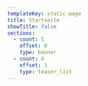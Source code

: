 ```yaml
---
templateKey: static-page
title: Startseite
showTitle: false
sections:
  - count: 1
    offset: 0
    type: banner
  - count: 6
    offset: 1
    type: teaser_list
---
```


